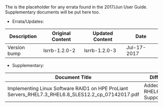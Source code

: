 The is the placeholder for any errata found in the 2017/Jun User Guide. Supplementary documents will be put here too.

* Errata/Updates:

| Description | Original Content | Updated Content | Date |
|------|------|------|------|
| Version bump | lsrrb-1.2.0-2 | lsrrb-1.2.0-3 | Jul-17-2017|

* Supplementary:

| Document Title | Diff | Status | Date |
|------|------|------|------|
| Implementing Linux Software RAID1 on HPE ProLiant Servers_RHEL7.3_RHEL6.8_SLES12.2_cp_07142017.pdf | Added RHEL6.8 Support | Preview | Jul-14-2017 |
